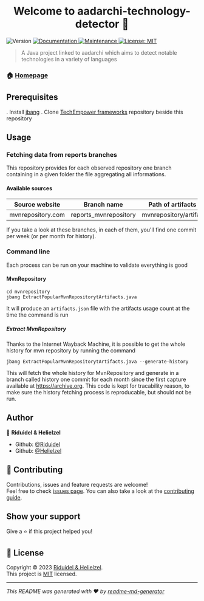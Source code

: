 <h1 align="center">Welcome to aadarchi-technology-detector 👋</h1>
<p>
  <img alt="Version" src="https://img.shields.io/badge/version-1.00-blue.svg?cacheSeconds=2592000" />
  <a href="https://github.com/kefranabg/readme-md-generator#readme" target="_blank">
    <img alt="Documentation" src="https://img.shields.io/badge/documentation-yes-brightgreen.svg" />
  </a>
  <a href="https://github.com/kefranabg/readme-md-generator/graphs/commit-activity" target="_blank">
    <img alt="Maintenance" src="https://img.shields.io/badge/Maintained%3F-yes-green.svg" />
  </a>
  <a href="https://github.com/kefranabg/readme-md-generator/blob/master/LICENSE" target="_blank">
    <img alt="License: MIT" src="https://img.shields.io/github/license/kefranabg/aadarchi-technology-detector" />
  </a>
</p>

> A Java project linked to aadarchi which aims to detect notable technologies in a variety of languages

### 🏠 [Homepage](https://github.com/Riduidel/aadarchi-technology-detector)

## Prerequisites

. Install [jbang](https://www.jbang.dev/)
. Clone [TechEmpower frameworks](https://github.com/TechEmpower/FrameworkBenchmarks/) repository beside this repository

## Usage

### Fetching data from reports branches

This repository provides for each observed repository one branch containing in a given folder the file
aggregating all informations.

#### Available sources

| Source website    | Branch name           | Path of artifacts file(s)    |
| ----------------- | --------------------- | ---------------------------- |
| mvnrepository.com | reports_mvnrepository | mvnrepository/artifacts.json |

If you take a look at these branches, 
in each of them, you'll find one commit per week (or per month for history).

### Command line

Each process can be run on your machine to validate everything is good

#### MvnRepository

```
cd mvnrepository
jbang ExtractPopularMvnRepositorytArtifacts.java
```

It will produce an `artifacts.json` file with the artifacts usage count at the time the command is run

##### Extract MvnRepository
Thanks to the Internet Wayback Machine, it is possible to get the whole history for mvn repository by running the command

```
jbang ExtractPopularMvnRepositorytArtifacts.java --generate-history
```

This will fetch the whole history for MvnRepository and generate in a branch called history one commit for each month since the first capture available at https://archive.org.
This code is kept for tracability reason, to make sure the history fetching process is reproducable, but should not be run.

## Author

👤 **Riduidel & Helielzel**

* Github: [@Riduidel](https://github.com/riduidel)
* Github: [@Helielzel](https://github.com/helielzel)

## 🤝 Contributing

Contributions, issues and feature requests are welcome!<br />Feel free to check [issues page](https://github.com/kefranabg/readme-md-generator/issues). You can also take a look at the [contributing guide](https://github.com/kefranabg/readme-md-generator/blob/master/CONTRIBUTING.md).

## Show your support

Give a ⭐️ if this project helped you!

## 📝 License

Copyright © 2023 [Riduidel & Helielzel](https://github.com/Helielzel).<br />
This project is [MIT](https://github.com/kefranabg/readme-md-generator/blob/master/LICENSE) licensed.

***
_This README was generated with ❤️ by [readme-md-generator](https://github.com/kefranabg/readme-md-generator)_